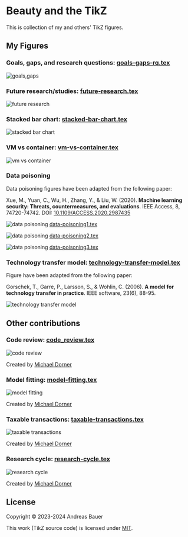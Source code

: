 # Beauty and the TikZ

This is collection of my and others' TikZ figures.

## My Figures

### Goals, gaps, and research questions: [goals-gaps-rq.tex](./goals-gaps-rq.tex)

![goals,gaps](./goals-gaps-rq.png)

### Future research/studies: [future-research.tex](./future-research.tex)

![future research](./future-research.png)

### Stacked bar chart: [stacked-bar-chart.tex](./stacked-bar-chart.tex)

![stacked bar chart](./stacked-bar-chart.png)

### VM vs container: [vm-vs-container.tex](./vm-vs-container.tex)

![vm vs container](./vm-vs-container.png)

### Data poisoning

Data poisoning figures have been adapted from the following paper:

Xue, M., Yuan, C., Wu, H., Zhang, Y., & Liu, W. (2020). **Machine learning security: Threats, countermeasures, and evaluations**. IEEE Access, 8, 74720-74742. DOI: [10.1109/ACCESS.2020.2987435](https://doi.org/10.1109/ACCESS.2020.2987435)

![data poisoning](./data-poisoning1.png)
[data-poisoning1.tex](./data-poisoning1.tex)

![data poisoning](./data-poisoning2.png)
[data-poisoning2.tex](./data-poisoning2.tex)

![data poisoning](./data-poisoning3.png)
[data-poisoning3.tex](./data-poisoning3.tex)

### Technology transfer model: [technology-transfer-model.tex](./technology-transfer-model.tex)

Figure have been adapted from the following paper:

Gorschek, T., Garre, P., Larsson, S., & Wohlin, C. (2006). **A model for technology transfer in practice**. IEEE software, 23(6), 88-95.

![technology transfer model](./technology-transfer-model.png)

## Other contributions

### Code review: [code_review.tex](https://gist.github.com/michaeldorner/ebc6a07ad83ff819d692858f593e0d11)

![code review](./code-review.png)

Created by [Michael Dorner](https://github.com/michaeldorner)

### Model fitting: [model-fitting.tex](./model-fitting.tex)

![model fitting](./model-fitting.png)

Created by [Michael Dorner](https://github.com/michaeldorner)

### Taxable transactions: [taxable-transactions.tex](./taxable-transactions.tex)

![taxable transactions](./taxable-transactions.png)

Created by [Michael Dorner](https://github.com/michaeldorner)

### Research cycle: [research-cycle.tex](./research-cycle.tex)

![research cycle](./research-cycle.png)

Created by [Michael Dorner](https://michaeldorner.de/posts/exploratory-vs-confirmatory-research/)

## License

Copyright © 2023-2024 Andreas Bauer

This work (TikZ source code) is licensed under [MIT](./LICENSE).
